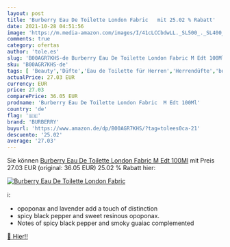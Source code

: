 ```yaml
---
layout: post
title: 'Burberry Eau De Toilette London Fabric   mit 25.02 % Rabatt'
date: 2021-10-28 04:51:56
image: 'https://m.media-amazon.com/images/I/41cLCCbdwLL._SL500_._SL400_.jpg'
comments: true
category: ofertas
author: 'tole.es'
slug: 'B00AGR7KHS-de Burberry Eau De Toilette London Fabric M Edt 100Ml'
sku: 'B00AGR7KHS-de'
tags: [ 'Beauty','Düfte','Eau de Toilette für Herren','Herrendüfte','burberry', ]
actualPrice: 27.03 EUR
currency: EUR
price: 27.03
comparePrice: 36.05 EUR
prodname: 'Burberry Eau De Toilette London Fabric  M Edt 100Ml'
country: 'de'
flag: '🇩🇪'
brand: 'BURBERRY'
buyurl: 'https://www.amazon.de/dp/B00AGR7KHS/?tag=tolees0ca-21'
descuento: '25.02'
average: '27.03'
---
```


Sie können [Burberry Eau De Toilette London Fabric  M Edt 100Ml](https://www.amazon.de/dp/B00AGR7KHS/?tag=tolees0ca-21) mit Preis 27.03 EUR (original: 36.05 EUR) 25.02 % Rabatt hier:

[![Burberry Eau De Toilette London Fabric  ](https://m.media-amazon.com/images/I/41cLCCbdwLL._SL500_._SL400_.jpg)](https://www.amazon.de/dp/B00AGR7KHS/?tag=tolees0ca-21)

ℹ️:

- opoponax and lavender add a touch of distinction
- spicy black pepper and sweet resinous opoponax.
- Notes of spicy black pepper and smoky guaiac complemented

[🛒 Hier!!](https://www.amazon.de/dp/B00AGR7KHS/?tag=tolees0ca-21)
